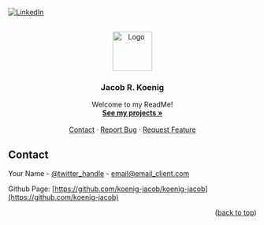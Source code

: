 <!--
[![Contributors][contributors-shield]][contributors-url]
[![Forks][forks-shield]][forks-url]
[![Stargazers][stars-shield]][stars-url]
[![Issues][issues-shield]][issues-url]
[![MIT License][license-shield]][license-url]
-->

[![LinkedIn][linkedin-shield]][https://www.linkedin.com/in/jacob-koenig-b769a2318/]


<!-- PROJECT LOGO -->
<br/>
<div align="center">
  <a href="https://github.com/koenig-jacob/koenig-jacob">
    <img src="images/logo.png" alt="Logo" width="80" height="80">
  </a>

<h3 align="center">Jacob R. Koenig</h3>

  <p align="center">
    Welcome to my ReadMe!
    <br />
    <a href="https://github.com/koenig-jacob/koenig-jacob"><strong>See my projects »</strong></a>
    <br />
    <br />
    <a href="https://github.com/koenig-jacob/koenig-jacob/blob/main/README.md#contact">Contact</a>
    ·
    <a href="https://github.com/koenig-jacob/koenig-jacob/issues/new?labels=bug&template=bug-report---.md">Report Bug</a>
    ·
    <a href="https://github.com/koenig-jacob/koenig-jacob/issues/new?labels=enhancement&template=feature-request---.md">Request Feature</a>
  </p>
</div>

<!-- CONTACT -->
## Contact

Your Name - [@twitter_handle](https://twitter.com/twitter_handle) - email@email_client.com

Github Page: [https://github.com/koenig-jacob/koenig-jacob](https://github.com/koenig-jacob)

<p align="right">(<a href="#readme-top">back to top</a>)</p>

<!-- MARKDOWN LINKS & IMAGES -->
<!-- https://www.markdownguide.org/basic-syntax/#reference-style-links -->
[contributors-shield]: https://img.shields.io/github/contributors/koenig-jacob/koenig-jacob.svg?style=for-the-badge
[contributors-url]: https://github.com/koenig-jacob/koenig-jacob/graphs/contributors
[forks-shield]: https://img.shields.io/github/forks/koenig-jacob/koenig-jacob.svg?style=for-the-badge
[forks-url]: https://github.com/koenig-jacob/koenig-jacob/network/members
[stars-shield]: https://img.shields.io/github/stars/koenig-jacob/koenig-jacob.svg?style=for-the-badge
[stars-url]: https://github.com/koenig-jacob/koenig-jacob/stargazers
[issues-shield]: https://img.shields.io/github/issues/koenig-jacob/koenig-jacob.svg?style=for-the-badge
[issues-url]: https://github.com/koenig-jacob/koenig-jacob/issues
[license-shield]: https://img.shields.io/github/license/koenig-jacob/koenig-jacob.svg?style=for-the-badge
[license-url]: https://github.com/koenig-jacob/koenig-jacob/blob/master/LICENSE.txt
[linkedin-shield]: https://img.shields.io/badge/-LinkedIn-black.svg?style=for-the-badge&logo=linkedin&colorB=555
[https://www.linkedin.com/in/jacob-koenig-b769a2318/]: https://linkedin.com/in/jacob-koenig-b769a2318
[product-screenshot]: images/screenshot.png
[Next.js]: https://img.shields.io/badge/next.js-000000?style=for-the-badge&logo=nextdotjs&logoColor=white
[Next-url]: https://nextjs.org/
[React.js]: https://img.shields.io/badge/React-20232A?style=for-the-badge&logo=react&logoColor=61DAFB
[React-url]: https://reactjs.org/
[Vue.js]: https://img.shields.io/badge/Vue.js-35495E?style=for-the-badge&logo=vuedotjs&logoColor=4FC08D
[Vue-url]: https://vuejs.org/
[Angular.io]: https://img.shields.io/badge/Angular-DD0031?style=for-the-badge&logo=angular&logoColor=white
[Angular-url]: https://angular.io/
[Svelte.dev]: https://img.shields.io/badge/Svelte-4A4A55?style=for-the-badge&logo=svelte&logoColor=FF3E00
[Svelte-url]: https://svelte.dev/
[Laravel.com]: https://img.shields.io/badge/Laravel-FF2D20?style=for-the-badge&logo=laravel&logoColor=white
[Laravel-url]: https://laravel.com
[Bootstrap.com]: https://img.shields.io/badge/Bootstrap-563D7C?style=for-the-badge&logo=bootstrap&logoColor=white
[Bootstrap-url]: https://getbootstrap.com
[JQuery.com]: https://img.shields.io/badge/jQuery-0769AD?style=for-the-badge&logo=jquery&logoColor=white
[JQuery-url]: https://jquery.com 
